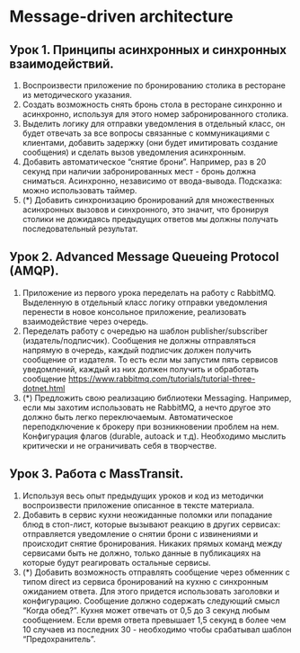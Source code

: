 # Message-driven architecture
## Урок 1. Принципы асинхронных и синхронных взаимодействий.
1. Воспроизвести приложение по бронированию столика в ресторане из методического указания.
2. Создать возможность снять бронь стола в ресторане синхронно и асинхронно, используя для этого номер забронированного столика.
3. Выделить логику для отправки уведомления в отдельный класс, он будет отвечать за все вопросы связанные с коммуникациями с клиентами, добавить задержку (они будет имитировать создание сообщения) и сделать вызов уведомления асинхронным.
4. Добавить автоматическое “снятие брони”. Например, раз в 20 секунд при наличии забронированных мест - бронь должна сниматься. Асинхронно, независимо от ввода-вывода. Подсказка: можно использовать таймер.
5. (*) Добавить синхронизацию бронирований для множественных асинхронных вызовов и синхронного, это значит, что бронируя столики не дожидаясь предыдущих ответов мы должны получать последовательный результат.

## Урок 2. Advanced Message Queueing Protocol (AMQP).
1. Приложение из первого урока переделать на работу с RabbitMQ. Выделенную в отдельный класс логику отправки уведомления перенести в новое консольное приложение, реализовать взаимодействие через очередь.
2. Переделать работу с очередью на шаблон publisher/subscriber (издатель/подписчик). Сообщения не должны отправляться напрямую в очередь, каждый подписчик должен получить сообщение от издателя. То есть если мы запустим пять сервисов уведомлений, каждый из них должен получить и обработать сообщение https://www.rabbitmq.com/tutorials/tutorial-three-dotnet.html
3. (*) Предложить свою реализацию библиотеки Messaging. Например, если мы захотим использовать не RabbitMQ, а нечто другое это должно быть легко переключаемым. Автоматическое переподключение к брокеру при возникновении проблем на нем. Конфигурация флагов (durable, autoack и т.д). Необходимо мыслить критически и не ограничивать себя в творчестве.

## Урок 3. Работа с MassTransit. 
1. Используя весь опыт предыдущих уроков и код из методички воспроизвести приложение описанное в тексте материала.
2. Добавить в сервис кухни неожиданные поломки или попадание блюд в стоп-лист, которые вызывают реакцию в других сервисах: отправляется уведомление о снятии брони с извинениями и происходит снятие бронирования. Никаких прямых команд между сервисами быть не должно, только данные в публикациях на которые будут реагировать остальные сервисы.
3. (*) Добавить возможность отправлять сообщение через обменник с типом direct из сервиса бронирований на кухню с синхронным ожиданием ответа. Для этого придется использовать заголовки и конфигурацию. Сообщение должно содержать следующий смысл “Когда обед?”. Кухня может отвечать от 0,5 до 3 секунд любым сообщением. Если время ответа превышает 1,5 секунд в более чем 10 случаев из последних 30 - необходимо чтобы срабатывал шаблон “Предохранитель”.